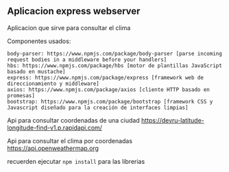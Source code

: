 ## Aplicacion express webserver

Aplicacion que sirve para consultar el clima

Componentes usados:

    body-parser: https://www.npmjs.com/package/body-parser [parse incoming request bodies in a middleware before your handlers]
    hbs: https://www.npmjs.com/package/hbs [motor de plantillas JavaScript basado en mustache]
    express: https://www.npmjs.com/package/express [framework web de direccionamiento y middleware]
    axios: https://www.npmjs.com/package/axios [cliente HTTP basado en promesas]
    bootstrap: https://www.npmjs.com/package/bootstrap [framework CSS y Javascript diseñado para la creación de interfaces limpias]

Api para consultar coordenadas de una ciudad
https://devru-latitude-longitude-find-v1.p.rapidapi.com/

Api para consultar el clima por coordenadas
https://api.openweathermap.org 

recuerden ejecutar ```npm install``` para las librerias

